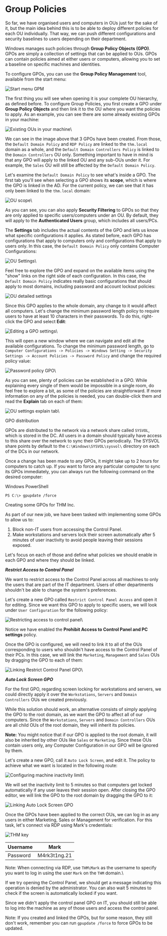 # Group Policies

So far, we have organised users and computers in OUs just for the sake of it, but the main idea behind this is to be able to deploy different policies for each OU individually. That way, we can push different configurations and security baselines to users depending on their department.

Windows manages such policies through **Group Policy Objects (GPO)**. GPOs are simply a collection of settings that can be applied to OUs. GPOs can contain policies aimed at either users or computers, allowing you to set a baseline on specific machines and identities.

To configure GPOs, you can use the **Group Policy Management** tool, available from the start menu:

![Start menu GPM](https://tryhackme-images.s3.amazonaws.com/user-uploads/5ed5961c6276df568891c3ea/room-content/b19052c41e27fbbb2651038cede63e11.png)

The first thing you will see when opening it is your complete OU hierarchy, as defined before. To configure Group Policies, you first create a GPO under **Group Policy Objects** and then link it to the OU where you want the policies to apply. As an example, you can see there are some already existing GPOs in your machine:

![Existing OUs in your machine](https://tryhackme-images.s3.amazonaws.com/user-uploads/5ed5961c6276df568891c3ea/room-content/d82cb9440894c831f6f3d58a2b0538ed.png)\


We can see in the image above that 3 GPOs have been created. From those, the `Default Domain Policy` and `RDP Policy` are linked to the `thm.local` domain as a whole, and the `Default Domain Controllers Policy` is linked to the `Domain Controllers` OU only. Something important to have in mind is that any GPO will apply to the linked OU and any sub-OUs under it. For example, the `Sales` OU will still be affected by the `Default Domain Policy`.

Let's examine the `Default Domain Policy` to see what's inside a GPO. The first tab you'll see when selecting a GPO shows its **scope**, which is where the GPO is linked in the AD. For the current policy, we can see that it has only been linked to the `thm.local` domain:

![OU scope](https://tryhackme-images.s3.amazonaws.com/user-uploads/5ed5961c6276df568891c3ea/room-content/06d5e70fbfa648f73e4598e18c8e9527.png)\


As you can see, you can also apply **Security Filtering** to GPOs so that they are only applied to specific users/computers under an OU. By default, they will apply to the **Authenticated Users** group, which includes all users/PCs.

The **Settings** tab includes the actual contents of the GPO and lets us know what specific configurations it applies. As stated before, each GPO has configurations that apply to computers only and configurations that apply to users only. In this case, the `Default Domain Policy` only contains Computer Configurations:

![OU Settings](https://tryhackme-images.s3.amazonaws.com/user-uploads/5ed5961c6276df568891c3ea/room-content/c9293853549d5126b77bf2de8086e076.png)\


Feel free to explore the GPO and expand on the available items using the "show" links on the right side of each configuration. In this case, the `Default Domain Policy` indicates really basic configurations that should apply to most domains, including password and account lockout policies:

![OU detailed settings](https://tryhackme-images.s3.amazonaws.com/user-uploads/5ed5961c6276df568891c3ea/room-content/a5f4c2605062934579c64f2cfa025308.png)

Since this GPO applies to the whole domain, any change to it would affect all computers. Let's change the minimum password length policy to require users to have at least 10 characters in their passwords. To do this, right-click the GPO and select **Edit**:

![Editing a GPO settings](https://tryhackme-images.s3.amazonaws.com/user-uploads/5ed5961c6276df568891c3ea/room-content/b71d8de9e74d129d0ad4142863deadc4.png)\


This will open a new window where we can navigate and edit all the available configurations. To change the minimum password length, go to `Computer Configurations -> Policies -> Windows Setting -> Security Settings -> Account Policies -> Password Policy` and change the required policy value:

![Password policy GPO](https://tryhackme-images.s3.amazonaws.com/user-uploads/5ed5961c6276df568891c3ea/room-content/bd3665c2569aa8fbe4f7482a5750f018.png)\


As you can see, plenty of policies can be established in a GPO. While explaining every single of them would be impossible in a single room, do feel free to explore a bit, as some of the policies are straightforward. If more information on any of the policies is needed, you can double-click them and read the **Explain** tab on each of them:

![OU settings explain tab](https://tryhackme-images.s3.amazonaws.com/user-uploads/5ed5961c6276df568891c3ea/room-content/de35e7c03fafcb5b9df5457181e32652.png)\


GPO distribution

GPOs are distributed to the network via a network share called `SYSVOL`, which is stored in the DC. All users in a domain should typically have access to this share over the network to sync their GPOs periodically. The SYSVOL share points by default to the `C:\Windows\SYSVOL\sysvol\` directory on each of the DCs in our network.

Once a change has been made to any GPOs, it might take up to 2 hours for computers to catch up. If you want to force any particular computer to sync its GPOs immediately, you can always run the following command on the desired computer:

Windows PowerShell

```shell-session
PS C:\> gpupdate /force
```

Creating some GPOs for THM Inc.

As part of our new job, we have been tasked with implementing some GPOs to allow us to:

1. Block non-IT users from accessing the Control Panel.
2. Make workstations and servers lock their screen automatically after 5 minutes of user inactivity to avoid people leaving their sessions exposed.

Let's focus on each of those and define what policies we should enable in each GPO and where they should be linked.

_**Restrict Access to Control Panel**_

We want to restrict access to the Control Panel across all machines to only the users that are part of the IT department. Users of other departments shouldn't be able to change the system's preferences.

Let's create a new GPO called `Restrict Control Panel Access` and open it for editing. Since we want this GPO to apply to specific users, we will look under `User Configuration` for the following policy:

![Restricting access to control panel](https://tryhackme-images.s3.amazonaws.com/user-uploads/5ed5961c6276df568891c3ea/room-content/9b333a11d12f05dd4413e3f208aab363.png)\


Notice we have enabled the **Prohibit Access to Control Panel and PC settings** policy.

Once the GPO is configured, we will need to link it to all of the OUs corresponding to users who shouldn't have access to the Control Panel of their PCs. In this case, we will link the `Marketing`, `Management` and `Sales` OUs by dragging the GPO to each of them:

![Linking Restrict Control Panel GPO](https://tryhackme-images.s3.amazonaws.com/user-uploads/5ed5961c6276df568891c3ea/room-content/4a8f727788731b7fbf87fc079682d1a6.png)\


_**Auto Lock Screen GPO**_

For the first GPO, regarding screen locking for workstations and servers, we could directly apply it over the `Workstations`, `Servers` and `Domain Controllers` OUs we created previously.

While this solution should work, an alternative consists of simply applying the GPO to the root domain, as we want the GPO to affect all of our computers. Since the `Workstations`, `Servers` and `Domain Controllers` OUs are all child OUs of the root domain, they will inherit its policies.

**Note:** You might notice that if our GPO is applied to the root domain, it will also be inherited by other OUs like `Sales` or `Marketing`. Since these OUs contain users only, any Computer Configuration in our GPO will be ignored by them.

Let's create a new GPO, call it `Auto Lock Screen`, and edit it. The policy to achieve what we want is located in the following route:

![Configuring machine inactivity limit](https://tryhackme-images.s3.amazonaws.com/user-uploads/5ed5961c6276df568891c3ea/room-content/44c0cde18837cb6333c78749356ac0ee.png)\


We will set the inactivity limit to 5 minutes so that computers get locked automatically if any user leaves their session open. After closing the GPO editor, we will link the GPO to the root domain by dragging the GPO to it:

![Linking Auto Lock Screen GPO](https://tryhackme-images.s3.amazonaws.com/user-uploads/5ed5961c6276df568891c3ea/room-content/fcfc77d126991ffee8c927202b4dde37.png)

Once the GPOs have been applied to the correct OUs, we can log in as any users in either Marketing, Sales or Management for verification. For this task, let's connect via RDP using Mark's credentials:

![THM key](https://tryhackme-images.s3.amazonaws.com/user-uploads/5ed5961c6276df568891c3ea/room-content/fb7768e14470fc6b51d6fe2cc991cd6f.png)

| Username | Mark         |
| -------- | ------------ |
| Password | M4rk3t1ng.21 |

Note: When connecting via RDP, use `THM\Mark` as the username to specify you want to log in using the user `Mark` on the `THM` domain.\


If we try opening the Control Panel, we should get a message indicating this operation is denied by the administrator. You can also wait 5 minutes to check if the screen is automatically locked if you want.

Since we didn't apply the control panel GPO on IT, you should still be able to log into the machine as any of those users and access the control panel.&#x20;

Note: If you created and linked the GPOs, but for some reason, they still don't work, remember you can run `gpupdate /force` to force GPOs to be updated.
